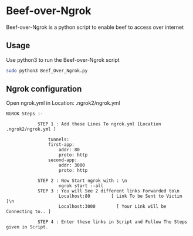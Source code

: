 # Beef-over-Ngrok

Beef-over-Ngrok is a python script to enable beef to access over internet

## Usage

Use python3 to run the Beef-over-Ngrok script

```bash
sudo python3 Beef_Over_Ngrok.py
```

## Ngrok configuration

Open ngrok.yml in Location: .ngrok2/ngrok.yml

```text
NGROK Steps :-

            STEP 1 : Add these Lines To ngrok.yml [Location .ngrok2/ngrok.yml ]
                
                tunnels:
                first-app:
                    addr: 80
                    proto: http
                second-app:
                    addr: 3000
                    proto: http
                
            STEP 2 : Now Start ngrok with : \n
                    ngrok start --all
            STEP 3 : You will See 2 different links Forwarded to\n 
                    Localhost:80        [ Link To be Sent to Victim ]\n
                    Localhost:3000		  [ Your Link will be Connecting to.. ] 	
                                    
            STEP 4 : Enter these links in Script and Follow The Steps given in Script.

```
